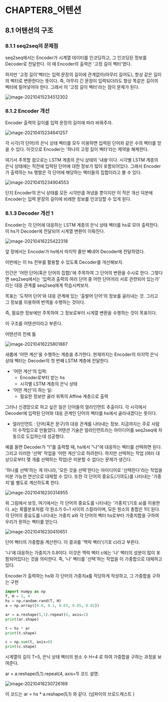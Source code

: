 # CHAPTER8_어텐션



## 8.1 어텐션의 구조



### 8.1.1 seq2seq의 문제점

seq2seq에서는 Encoder가 시계열 데이터를 인코딩하고, 그 인코딩된 정보를 Decoder로 전달한다. 이 때 Encoder의 출력은 '고정 길이 벡터'였다. 

하지만 '고정 길이'벡터는 입력 문장의 길이에 관계없이(아무리 길어도), 항상 같은 길이의 벡터로 변환한다는 뜻이다. 즉, 아무리 긴 문장이 입력되더라도 항상 똑같은 길이의 벡터에 밀어넣어야 한다. 그래서 이 '고정 길이 벡터'라는 점이 문제가 된다.

 ![image-20210415234512302](CHAPTER8_Attention.assets/image-20210415234512302.png)



### 8.1.2 Encoder 개선

Encoder 출력의 길이를 입력 문장의 길이에 따라 바꿔주자.

![image-20210415234641257](CHAPTER8_Attention.assets/image-20210415234641257.png)

각 시각(각 단어)의 은닉 상태 벡터를 모두 이용하면 입력된 단어와 같은 수의 벡터를 얻을 수 있다. 이것으로 Encoder는 '하나의 고정 길이 벡터'라는 제약을 해제한다.



여기서 주목할 점으로는 LSTM 계층의 은닉 상태의 '내용'이다. 시각별 LSTM 계층의 은닉 상태에는 직전에 입력된 단어에 대한 정보가 많이 포함되어있다. 그래서 Encoder가 출력하는 hs 행렬은 각 단어에 해당하는 벡터들의 집합이라고 볼 수 있다.

![image-20210415234904553](CHAPTER8_Attention.assets/image-20210415234904553.png)

단지 Encoder의 은닉 상태를 모든 시각만큼 꺼냈을 뿐이지만 이 작은 개선 덕분에 Encoder는 입력 문장의 길이에 비례한 정보를 인코딩할 수 있게 된다.



### 8.1.3 Decoder 개선 1

Encoder는 각 단어에 대응하는 LSTM 계층의 은닉 상태 벡터를 hs로 모아 출력한다. 이 hs가 Decoder에 전달되어 시게열 변환이 이뤄진다.

![image-20210416225422318](CHAPTER8_Attention.assets/image-20210416225422318.png)

앞 장에서는 Encoder가 hs에서 마지막 줄만 빼내어 Decoder에 전달하였다.

이번에는 이 hs 전부를 활용할 수 있도록 Decoder를 개선해보자.



인간은 '어떤 단어(혹은 단어의 집합)'에 주목하여 그 단어의 변환을 수시로 한다. 그렇다면 seq2seq에서는 '입력과 출력의 여러 단어 중 어떤 단어끼리 서로 관련되어 있는가' 라는 대응 관계를 seq2seq에게 학습시켜보자.

목표는 '도착어 단어'와 대응 관계에 있는 '출발어 단어'의 정보를 골라내는 것. 그리고 그 정보를 이용하여 번역을 수행하는 것이다. 

즉, 필요한 정보에만 주목하여 그 정보로부터 시게열 변환을 수행하는 것이 목표이다.

이 구조를 어텐션이라고 부른다.



어텐션의 전체 틀

![image-20210416225801887](CHAPTER8_Attention.assets/image-20210416225801887.png)

새롭에 '어떤 계산'을 수행하는 계층을 추가한다. 현재까지는 Encoder의 마지막 은닉 상태 벡터는 Decoder의 첫 번째 LSTM 계층에 전달한다.

- '어떤 계산'의 입력:
  - Encoder로부터 받는 hs
  - 시각별 LSTM 계층의 은닉 상태
- '어떤 계산'이 하는 일:
  - 필요한 정보만 골라 위쪽의 Affine 계층으로 출력



그러나 신경망으로 하고 싶은 일은 단어들의 얼라인먼트 추출이다. 각 시각에서 Decoder에 입력된 단어와 대응 관계인 단어의 벡터를 hs에서 골라내겠다는 뜻이다.

- 얼라인먼트 : 단어(혹은 문구)의 대응 관계를 나타내는 정보. 지금까지는 주로 사람이 수작업으로 만들었다. 어텐션 기술은 얼라인먼트라는 아이디어를 seq2seq에 자동으로 도입하는데 성공했다.

예를 들면 Decoder가 "I"를 출력할 때, hs에서 "나"에 대응하는 벡터를 선택하면 된다. 그리고 이러한 '선택' 작업을 '어떤 계산'으로 하려한다. 하지만 선택하는 작업 (여러 대상으로부터 몇 개를 선택하는 작업)은 미분할 수 없다는 문제가 생긴다.

'하나를 선택'하는 게 아니라, '모든 것을 선택'한다는 아이디어로 '선택한다'라는 작업을 미분 가능한 연산으로 대체할 수 있다. 또한 각 단어의 중요도(기여도)를 나타내는 '가중치'를 별도로 계산하도록 한다.

![image-20210416230314955](CHAPTER8_Attention.assets/image-20210416230314955.png)

위 그림에서 보듯, 여기에서는 각 단어의 중요도를 나타내는 '가중치'(기호 a)를 이용한다. a는 확률분포처럼 각 원소가 0~1 사이의 스칼라이며, 모든 원소의 총합은 1이 된다. 각 단어의 중요도를 나타내는 가중치 a와 각 단어의 벡터 hs로부터 가중치합을 구하여 우리가 원하는 벡터를 얻는다.

![image-20210416230410651](CHAPTER8_Attention.assets/image-20210416230410651.png)

단어 벡터의 가중합을 계산한다. 이 결과를 '맥락 벡터'(기호 c)라고 부른다.

'나'에 대응하는 가중치가 0.8이다. 이것은 맥락 벡터 c에는 '나' 벡터의 성분이 많이 포함되어있다는 것을 의미한다. 즉, '나' 벡터를 '선택'하는 작업을 이 가중합으로 대체하고 있다.



Encoder가 출력하는 hs와 각 단어의 가중치a를 적당하게 작성하고, 그 가중합을 구하는 구현

```python
import numpy as np
T, H = 5, 4
hs = np.random.rand(T, H)
a = np.array([0.8, 0.1, 0.03, 0.05, 0.02])

ar = a.reshape(5,1).repeat(4, axis=1)
print(ar.shape)

t = hs * ar
print(t.shape)

c = np.sum(t, axis=0)
print(c.shape)
```

시계열의 길이 T=5, 은닉 상태 벡터의 원소 수 H=4 로 하여 가중합을 구하는 과정을 보여준다. 

ar = a.reshape(5,1).repeat(4, axis=1) 코드 설명:

![image-20210416230726169](CHAPTER8_Attention.assets/image-20210416230726169.png)

이 코드는 ar = hs * a.reshape(5,1) 와 같다. (넘파이의 브로드캐스트 )

